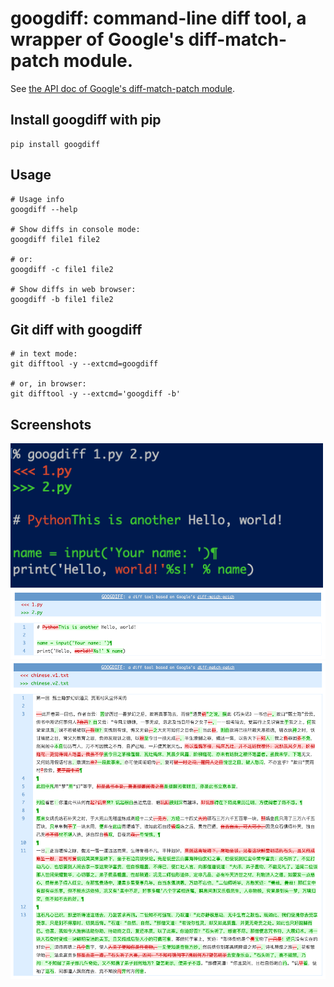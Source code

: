 
# googdiff: command-line diff tool, a wrapper of Google's diff-match-patch module.

See [the API doc of Google's diff-match-patch
module](https://github.com/google/diff-match-patch).

## Install googdiff with pip

```
pip install googdiff
```

## Usage

```
# Usage info
googdiff --help

# Show diffs in console mode:
googdiff file1 file2

# or:
googdiff -c file1 file2

# Show diffs in web browser:
googdiff -b file1 file2
```

## Git diff with googdiff

```
# in text mode:
git difftool -y --extcmd=googdiff

# or, in browser:
git difftool -y --extcmd='googdiff -b'
```

## Screenshots

<img src="images/sample_01.png" width="500">

<img src="images/sample_02.png" width="900">

<img src="images/sample_03.png" width="900">
